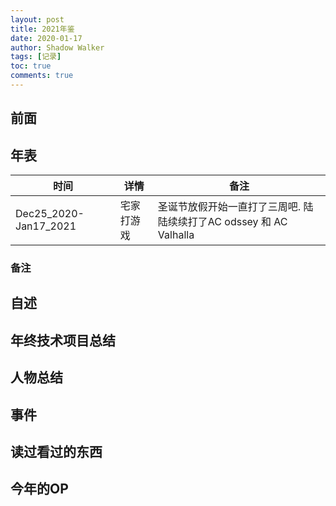 ```yaml
---
layout: post
title: 2021年鉴
date: 2020-01-17
author: Shadow Walker
tags: [记录]
toc: true
comments: true
---
```


## 前面


## 年表

时间 | 详情| 备注
---|---|---
Dec25_2020-Jan17_2021 | 宅家打游戏 | 圣诞节放假开始一直打了三周吧. 陆陆续续打了AC odssey 和 AC Valhalla 


### 备注



## 自述






## 年终技术项目总结 


                               

## 人物总结

## 事件


## 读过看过的东西



## 今年的OP
